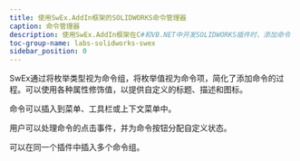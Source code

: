 ```yaml
---
title: 使用SwEx.AddIn框架的SOLIDWORKS命令管理器
caption: 命令管理器
description: 使用SwEx.AddIn框架在C#和VB.NET中开发SOLIDWORKS插件时，添加命令（菜单、工具栏和上下文菜单）的说明
toc-group-name: labs-solidworks-swex
sidebar_position: 0
---
```

SwEx通过将枚举类型视为命令组，将枚举值视为命令项，简化了添加命令的过程。可以使用各种属性修饰值，以提供自定义的标题、描述和图标。

命令可以插入到菜单、工具栏或上下文菜单中。

用户可以处理命令的点击事件，并为命令按钮分配自定义状态。

可以在同一个插件中插入多个命令组。